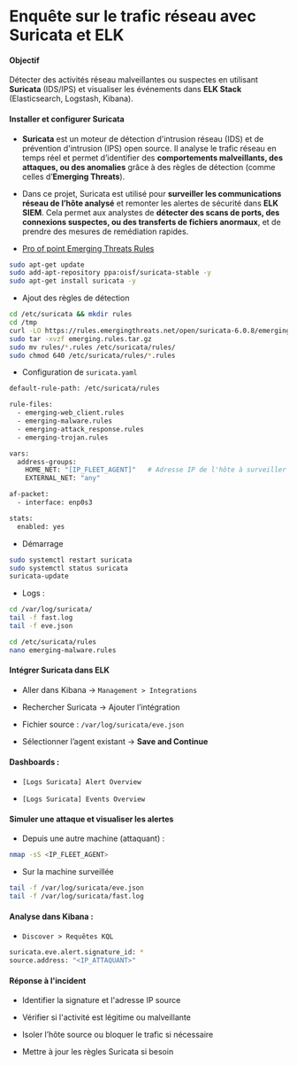 # Enquête sur le trafic réseau avec Suricata et ELK

#### Objectif

Détecter des activités réseau malveillantes ou suspectes en utilisant **Suricata** (IDS/IPS) et visualiser les événements dans **ELK Stack** (Elasticsearch, Logstash, Kibana).

#### Installer et configurer Suricata

- **Suricata** est un moteur de détection d'intrusion réseau (IDS) et de prévention d'intrusion (IPS) open source. Il analyse le trafic réseau en temps réel et permet d’identifier des **comportements malveillants, des attaques, ou des anomalies** grâce à des règles de détection (comme celles d’**Emerging Threats**).

- Dans ce projet, Suricata est utilisé pour **surveiller les communications réseau de l’hôte analysé** et remonter les alertes de sécurité dans **ELK SIEM**. Cela permet aux analystes de **détecter des scans de ports, des connexions suspectes, ou des transferts de fichiers anormaux**, et de prendre des mesures de remédiation rapides.

- [Pro of point Emerging Threats Rules](https://rules.emergingthreats.net/)

```sh
sudo apt-get update
sudo add-apt-repository ppa:oisf/suricata-stable -y
sudo apt-get install suricata -y
```

- Ajout des règles de détection

```sh
cd /etc/suricata && mkdir rules
cd /tmp
curl -LO https://rules.emergingthreats.net/open/suricata-6.0.8/emerging.rules.tar.gz
sudo tar -xvzf emerging.rules.tar.gz
sudo mv rules/*.rules /etc/suricata/rules/
sudo chmod 640 /etc/suricata/rules/*.rules
```

- Configuration de `suricata.yaml`

```sh
default-rule-path: /etc/suricata/rules

rule-files:
  - emerging-web_client.rules
  - emerging-malware.rules
  - emerging-attack_response.rules
  - emerging-trojan.rules

vars:
  address-groups:
    HOME_NET: "[IP_FLEET_AGENT]"   # Adresse IP de l'hôte à surveiller
    EXTERNAL_NET: "any"

af-packet:
  - interface: enp0s3

stats:
  enabled: yes
```

- Démarrage

```sh
sudo systemctl restart suricata
sudo systemctl status suricata
suricata-update
```

- Logs :

```sh
cd /var/log/suricata/
tail -f fast.log
tail -f eve.json

cd /etc/suricata/rules
nano emerging-malware.rules
```

#### Intégrer Suricata dans ELK

- Aller dans Kibana → `Management > Integrations`

- Rechercher Suricata → Ajouter l’intégration

- Fichier source : `/var/log/suricata/eve.json`

- Sélectionner l’agent existant → **Save and Continue**

#### Dashboards :

- `[Logs Suricata] Alert Overview`

- `[Logs Suricata] Events Overview`

#### Simuler une attaque et visualiser les alertes

- Depuis une autre machine (attaquant) :

```sh
nmap -sS <IP_FLEET_AGENT>
```

- Sur la machine surveillée

```sh
tail -f /var/log/suricata/eve.json
tail -f /var/log/suricata/fast.log
```

#### Analyse dans Kibana :

- `Discover > Requêtes KQL`

```sh
suricata.eve.alert.signature_id: *
source.address: "<IP_ATTAQUANT>"
```

#### Réponse à l'incident

- Identifier la signature et l'adresse IP source

- Vérifier si l'activité est légitime ou malveillante

- Isoler l’hôte source ou bloquer le trafic si nécessaire

- Mettre à jour les règles Suricata si besoin
